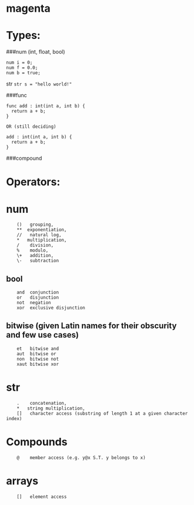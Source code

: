 # magenta

# Types:

###num (int, float, bool)
  ```
  num i = 0;
  num f = 0.0;
  num b = true;
  ```
  
  str
  `str s = "hello world!"`
  
###func
  ```
  func add : int(int a, int b) {
    return a + b;
  }
  
  OR (still deciding)
  
  add : int(int a, int b) {
    return a + b;
  }
```

###compound
  

# Operators:
  
# num
```
    ()   grouping,
    **  exponentiation,
    //   natural log,
    *   multiplication,
    /    division,
    %    modulo,
    \+   addition,
    \-   subtraction
```
 
## bool
```
    and  conjunction
    or   disjunction
    not  negation
    xor  exclusive disjunction
```

## bitwise (given Latin names for their obscurity and few use cases)
```
    et   bitwise and
    aut  bitwise or
    non  bitwise not
    xaut bitwise xor
```

# str
```
    .    concatenation,
    *   string multiplication,
    []   character access (substring of length 1 at a given character index)
```

# Compounds
```
    @    member access (e.g. y@x S.T. y belongs to x)
```
 
# arrays
```
    []   element access
```
